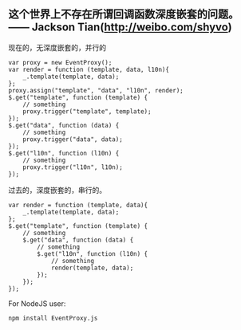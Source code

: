 这个世界上不存在所谓回调函数深度嵌套的问题。 —— Jackson Tian(http://weibo.com/shyvo)
-
现在的，无深度嵌套的，并行的

    var proxy = new EventProxy();
    var render = function (template, data, l10n){
        _.template(template, data);
    };
    proxy.assign("template", "data", "l10n", render);
    $.get("template", function (template) {
        // something
        proxy.trigger("template", template);
    });
    $.get("data", function (data) {
        // something
        proxy.trigger("data", data);
    });
    $.get("l10n", function (l10n) {
        // something
        proxy.trigger("l10n", l10n);
    });

过去的，深度嵌套的，串行的。

    var render = function (template, data){
        _.template(template, data);
    };
    $.get("template", function (template) {
        // something
        $.get("data", function (data) {
            // something
            $.get("l10n", function (l10n) {
                // something
                render(template, data);
            });
        });
    });

For NodeJS user:

    npm install EventProxy.js

